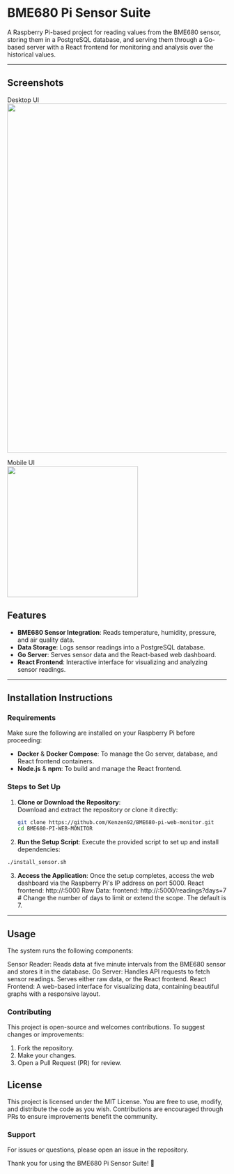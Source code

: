 # BME680 Pi Sensor Suite

A Raspberry Pi-based project for reading values from the BME680 sensor, storing them in a PostgreSQL database, and serving them through a Go-based server with a React frontend for monitoring and analysis over the historical values.

---
## Screenshots

Desktop UI <br>
<img src="https://github.com/user-attachments/assets/f6855225-1e99-4575-a109-769701345268" width="800" />

Mobile UI <br>
<img src="https://github.com/user-attachments/assets/37f4bb65-bdf4-48eb-b399-5becddcd40e8" width="300" />




## Features

- **BME680 Sensor Integration**: Reads temperature, humidity, pressure, and air quality data.
- **Data Storage**: Logs sensor readings into a PostgreSQL database.
- **Go Server**: Serves sensor data and the React-based web dashboard.
- **React Frontend**: Interactive interface for visualizing and analyzing sensor readings.

---

## Installation Instructions

### Requirements

Make sure the following are installed on your Raspberry Pi before proceeding:

- **Docker** & **Docker Compose**: To manage the Go server, database, and React frontend containers.
- **Node.js** & **npm**: To build and manage the React frontend.

### Steps to Set Up

1. **Clone or Download the Repository**:  
   Download and extract the repository or clone it directly:
   ```bash
   git clone https://github.com/Kenzen92/BME680-pi-web-monitor.git
   cd BME680-PI-WEB-MONITOR
   ```
2. **Run the Setup Script**:
   Execute the provided script to set up and install dependencies:

```bash
./install_sensor.sh
```

3. **Access the Application**:
   Once the setup completes, access the web dashboard via the Raspberry Pi's IP address on port 5000.
   React frontend: http://<raspberry-pi-ip>:5000
   Raw Data: frontend: http://<raspberry-pi-ip>:5000/readings?days=7 # Change the number of days to limit or extend the scope. The default is 7.

---

## Usage

The system runs the following components:

Sensor Reader: Reads data at five minute intervals from the BME680 sensor and stores it in the database.
Go Server: Handles API requests to fetch sensor readings. Serves either raw data, or the React frontend.
React Frontend: A web-based interface for visualizing data, containing beautiful graphs with a responsive layout.

### Contributing

This project is open-source and welcomes contributions. To suggest changes or improvements:

1. Fork the repository.
2. Make your changes.
3. Open a Pull Request (PR) for review.

## License

This project is licensed under the MIT License.
You are free to use, modify, and distribute the code as you wish. Contributions are encouraged through PRs to ensure improvements benefit the community.

### Support

For issues or questions, please open an issue in the repository.

Thank you for using the BME680 Pi Sensor Suite! 🎉
